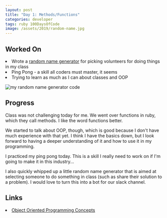 ```yaml
---
layout: post
title: "Day 1: Methods/Functions"
categories: developer
tags: ruby 100DaysOfCode
image: /assets/2019/random-name.jpg
---
```

## Worked On

<li>Wrote a <a href="https://github.com/CoderAcademy-BRI/gt19/blob/master/random_name.rb">random name generator</a> for picking volunteers for doing things in my class</li>
<li>Ping Pong - a skill all coders must master, it seems</li>
<li>Trying to learn as much as I can about classes and OOP</li>

![my random name generator code](/assets/2019/random-name.jpg)

## Progress

<p>Class was not challenging today for me. We went over functions in ruby, which they call methods. I like the word functions better. </p>
<p> We started to talk about OOP, though, which is good because I don't have much experience with that yet. I think I have the basics down, but I look forward to having a deeper understanding of it and how to use it in my programming. </p>
<p>I practiced my ping pong today. This is a skill I really need to work on if I'm going to make it in this industry...</p>
<p>I also quickly whipped up a little random name generator that is aimed at selecting someone to do something in class (such as share their solution to a problem). I would love to turn this into a bot for our slack channel. </p>

## Links

<li><a href="https://medium.freecodecamp.org/object-oriented-programming-concepts-21bb035f7260">Object Oriented Programming Concepts</a></li>
